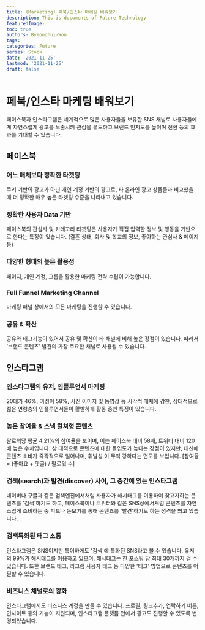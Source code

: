 ```yaml
---
title: (Marketing) 페북/인스타 마케팅 배워보기
description: This is documents of Future Technology
featuredImage: 
toc: true
authors: Byeonghui-Won
tags:
categories: Future
series: Stock
date: '2021-11-25'
lastmod: '2021-11-25'
draft: false
---
```


# 페북/인스타 마케팅 배워보기

페이스북과 인스타그램은 세계적으로 많은 사용자들을 보유한 SNS 채널로 사용자들에게 자연스럽게 광고를 노출시켜 관심을 유도하고 브랜드 인지도를 높이며 전환 등의 효과를 기대할 수 있습니다. 

## 페이스북

### 어느 매체보다 정확한 타겟팅

쿠키 기반의 광고가 아닌 개인 계정 기반의 광고로, 타 온라인 광고 상품들과 비교했을 때 더 정확한 매우 높은 타겟팅 수준을 나타내고 있습니다.

### 정확한 사용자 Data 기반

페이스북의 관심사 및 카테고리 타겟팅은 사용자가 직접 입력한 정보 및 행동을 기반으로 한다는 특징이 있습니다. (결혼 상태, 회사 및 학교의 정보, 좋아하는 관심사 & 페이지 등)

### 다양한 형태의 높은 활용성

페이지, 개인 계정, 그룹을 활용한 마케팅 전략 수립이 가능합니다.

### Full Funnel Marketing Channel

마케팅 퍼널 상에서의 모든 마케팅을 진행할 수 있습니다.

### 공유 & 확산

공유와 태그기능이 있어서 공유 및 확산이 타 채널에 비해 높은 장점이 있습니다. 따라서 ‘브랜드 콘텐츠’ 발견의 가장 주요한 채널로 사용될 수 있습니다.

## 인스타그램

### 인스타그램의 유저, 인플루언서 마케팅

20대가 46%, 여성이 58%, 사진 이미지 및 동영상 등 시각적 매체에 강한, 상대적으로 젊은 연령층의 인플루언서들이 활발하게 활동 중인 특징이 있습니다.

### 높은 참여율 & 스낵 컬쳐형 콘텐츠

팔로워당 평균 4.21%의 참여율을 보이며, 이는 페이스북 대비 58배, 트위터 대비 120배 높은 수치입니다. 상 대적으로 콘텐츠에 대한 몰입도가 높다는 장점이 있지만, 대신에 콘텐츠 소비가 즉각적으로 일어나며, 휘발성 이 무척 강하다는 면모를 보입니다. [참여율 = (좋아요 + 댓글) / 팔로워 수]

### 검색(search)과 발견(discover) 사이, 그 중간에 있는 인스타그램

네이버나 구글과 같은 검색엔진에서처럼 사용자가 해시태그를 이용하여 찾고자하는 콘텐츠를 '검색'하기도 하고, 페이스북이나 트위터와 같은 SNS상에서처럼 콘텐츠를 자연스럽게 소비하는 중 피드나 돋보기를 통해 콘텐츠를 '발견'하기도 하는 성격을 띄고 있습니다.

### 검색특화된 태그 소통

인스타그램은 SNS이지만 특이하게도 '검색'에 특화된 SNS라고 볼 수 있습니다. 유저의 99%가 해시태그를 이용하고 있으며, 해시태그는 한 포스팅 당 최대 30개까지 걸 수 있습니다. 또한 브랜드 태그, 리그램 사용자 태그 등 다양한 '태그' 방법으로 콘텐츠를 어필할 수 있습니다.

### 비즈니스 채널로의 강화

인스타그램에서도 비즈니스 계정을 만들 수 있습니다. 프로필, 링크추가, 연락하기 버튼, 인사이트 등의 기능이 지원되며, 인스타그램 플랫폼 안에서 광고도 진행할 수 있도록 변경되었습니다.

